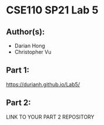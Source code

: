# CSE110 SP21 Lab 5

## Author(s):
- Darian Hong
- Christopher Vu

## Part 1:

https://durianh.github.io/Lab5/

## Part 2:

LINK TO YOUR PART 2 REPOSITORY
